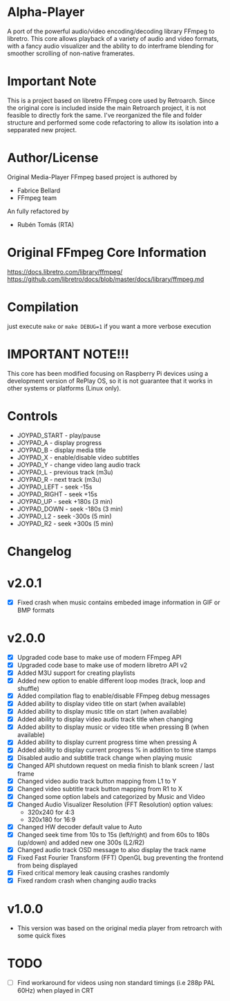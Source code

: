 # Alpha-Player

A port of the powerful audio/video encoding/decoding library FFmpeg to libretro. This core allows playback of a variety of audio and video formats, with a fancy audio visualizer and the ability to do interframe blending for smoother scrolling of non-native framerates.

# Important Note

This is a project based on libretro FFmpeg core used by Retroarch. Since the original core is included inside the main Retroarch project, it is not feasible to directly fork the same. I've reorganized the file and folder structure and performed some code refactoring to allow its isolation into a sepparated new project.

# Author/License

Original Media-Player FFmpeg based project is authored by

* Fabrice Bellard
* FFmpeg team

An fully refactored by

* Rubén Tomás (RTA)

# Original FFmpeg Core Information

https://docs.libretro.com/library/ffmpeg/
https://github.com/libretro/docs/blob/master/docs/library/ffmpeg.md

# Compilation
just execute `make` or `make DEBUG=1` if you want a more verbose execution

# IMPORTANT NOTE!!!
This core has been modified focusing on Raspberry Pi devices using a development version of RePlay OS, so it is not guarantee that it works in other systems or platforms (Linux only).

# Controls

* JOYPAD_START - play/pause
* JOYPAD_A - display progress
* JOYPAD_B - display media title
* JOYPAD_X - enable/disable video subtitles
* JOYPAD_Y - change video lang audio track
* JOYPAD_L - previous track (m3u)
* JOYPAD_R - next track (m3u)
* JOYPAD_LEFT - seek -15s
* JOYPAD_RIGHT - seek +15s
* JOYPAD_UP - seek +180s (3 min)
* JOYPAD_DOWN - seek -180s (3 min)
* JOYPAD_L2 - seek -300s (5 min)
* JOYPAD_R2 - seek +300s (5 min)

# Changelog

# v2.0.1
- [X] Fixed crash when music contains embeded image information in GIF or BMP formats

# v2.0.0
- [X] Upgraded code base to make use of modern FFmpeg API
- [X] Upgraded code base to make use of modern libretro API v2
- [X] Added M3U support for creating playlists
- [X] Added new option to enable different loop modes (track, loop and shuffle)
- [X] Added compilation flag to enable/disable FFmpeg debug messages
- [X] Added ability to display video title on start (when available)
- [X] Added ability to display music title on start (when available)
- [X] Added ability to display video audio track title when changing
- [X] Added ability to display music or video title when pressing B (when available)
- [X] Added ability to display current progress time when pressing A
- [X] Added ability to display current progress % in addition to time stamps
- [X] Disabled audio and subtitle track change when playing music
- [X] Changed API shutdown request on media finish to blank screen / last frame
- [X] Changed video audio track button mapping from L1 to Y
- [X] Changed video subtitle track button mapping from R1 to X
- [X] Changed some option labels and categorized by Music and Video
- [X] Changed Audio Visualizer Resolution (FFT Resolution) option values:
    * 320x240 for 4:3
    * 320x180 for 16:9
- [X] Changed HW decoder default value to Auto
- [X] Changed seek time from 10s to 15s (left/right) and from 60s to 180s (up/down) and added new one 300s (L2/R2)
- [X] Changed audio track OSD message to also display the track name
- [X] Fixed Fast Fourier Transform (FFT) OpenGL bug preventing the frontend from being displayed
- [X] Fixed critical memory leak causing crashes randomly
- [X] Fixed random crash when changing audio tracks

# v1.0.0
- This version was based on the original media player from retroarch with some quick fixes

# TODO

- [ ] Find workaround for videos using non standard timings (i.e 288p PAL 60Hz) when played in CRT